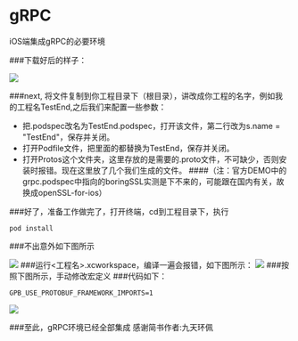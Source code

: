 # gRPC
iOS端集成gRPC的必要环境


###下载好后的样子：

![](http://i4.buimg.com/567571/0a273d148b8d8b21.png)

###next, 将文件复制到你工程目录下（根目录），讲<fileName>改成你工程的名字，例如我的工程名TestEnd,之后我们来配置一些参数：
- 把<fileName>.podspec改名为TestEnd.podspec，打开该文件，第二行改为s.name     = "TestEnd"，保存并关闭。
- 打开Podfile文件，把里面的<fileName>都替换为TestEnd，保存并关闭。
- 打开Protos这个文件夹，这里存放的是需要的.proto文件，不可缺少，否则安装时报错。现在这里放了几个我们生成的文件。
####（注：官方DEMO中的grpc.podspec中指向的boringSSL实测是下不来的，可能跟在国内有关，故换成openSSL-for-ios） 

###好了，准备工作做完了，打开终端，cd到工程目录下，执行
<pre><code>pod install
</code></pre>
###不出意外如下图所示

![](http://i4.buimg.com/567571/c5a380fbf96a26a9.png)
###运行<工程名>.xcworkspace，编译一遍会报错，如下图所示：
![](http://upload-images.jianshu.io/upload_images/144854-001f9af445ab29c2.png?imageMogr2/auto-orient/strip%7CimageView2/2/w/1240)
###按照下图所示，手动修改宏定义
###代码如下：
<pre><code>GPB_USE_PROTOBUF_FRAMEWORK_IMPORTS=1
</code></pre>
![](http://upload-images.jianshu.io/upload_images/144854-3e8416bd933b1b2a.png?imageMogr2/auto-orient/strip%7CimageView2/2/w/1240)

###至此，gRPC环境已经全部集成
感谢简书作者:九天环佩




